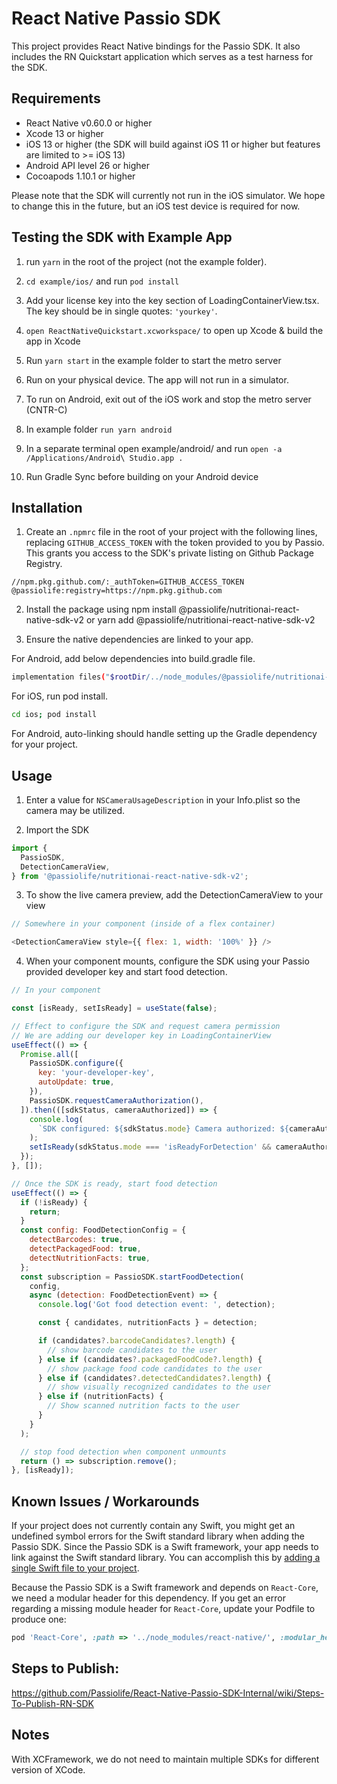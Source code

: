 # React Native Passio SDK

This project provides React Native bindings for the Passio SDK. It also includes the RN Quickstart application which serves as a test harness for the SDK.

## Requirements

- React Native v0.60.0 or higher
- Xcode 13 or higher
- iOS 13 or higher (the SDK will build against iOS 11 or higher but features are limited to >= iOS 13)
- Android API level 26 or higher
- Cocoapods 1.10.1 or higher

Please note that the SDK will currently not run in the iOS simulator. We hope to change this in the future, but an iOS test device is required for now.


## Testing the SDK with Example App

1. run `yarn` in the root of the project (not the example folder).
2. `cd example/ios/` and run `pod install`
3. Add your license key into the key section of LoadingContainerView.tsx. The key should be in single quotes: `'yourkey'`.
4. `open ReactNativeQuickstart.xcworkspace/` to open up Xcode & build the app in Xcode
5. Run `yarn start` in the example folder to start the metro server
6. Run on your physical device. The app will not run in a simulator.

7. To run on Android, exit out of the iOS work and stop the metro server (CNTR-C)
8. In example folder `run yarn android`
9. In a separate terminal open example/android/ and run `open -a /Applications/Android\ Studio.app .`
10. Run Gradle Sync before building on your Android device

## Installation

1. Create an `.npmrc` file in the root of your project with the following lines, replacing `GITHUB_ACCESS_TOKEN` with the token provided to you by Passio. This grants you access to the SDK's private listing on Github Package Registry.

```
//npm.pkg.github.com/:_authToken=GITHUB_ACCESS_TOKEN
@passiolife:registry=https://npm.pkg.github.com
```

2. Install the package using npm install @passiolife/nutritionai-react-native-sdk-v2 or yarn add @passiolife/nutritionai-react-native-sdk-v2

3. Ensure the native dependencies are linked to your app.

For Android, add below dependencies into build.gradle file.

```bash
implementation files("$rootDir/../node_modules/@passiolife/nutritionai-react-native-sdk-v2/android/libs/passiolib-release.aar")
```

For iOS, run pod install.

```bash
cd ios; pod install
```

For Android, auto-linking should handle setting up the Gradle dependency for your project.

## Usage

1. Enter a value for `NSCameraUsageDescription` in your Info.plist so the camera may be utilized.

2. Import the SDK

```js
import {
  PassioSDK,
  DetectionCameraView,
} from '@passiolife/nutritionai-react-native-sdk-v2';
```

3. To show the live camera preview, add the DetectionCameraView to your view

```js
// Somewhere in your component (inside of a flex container)

<DetectionCameraView style={{ flex: 1, width: '100%' }} />
```

4. When your component mounts, configure the SDK using your Passio provided developer key and start food detection.

```js
// In your component

const [isReady, setIsReady] = useState(false);

// Effect to configure the SDK and request camera permission
// We are adding our developer key in LoadingContainerView
useEffect(() => {
  Promise.all([
    PassioSDK.configure({
      key: 'your-developer-key',
      autoUpdate: true,
    }),
    PassioSDK.requestCameraAuthorization(),
  ]).then(([sdkStatus, cameraAuthorized]) => {
    console.log(
      `SDK configured: ${sdkStatus.mode} Camera authorized: ${cameraAuthorized}`
    );
    setIsReady(sdkStatus.mode === 'isReadyForDetection' && cameraAuthorized);
  });
}, []);

// Once the SDK is ready, start food detection
useEffect(() => {
  if (!isReady) {
    return;
  }
  const config: FoodDetectionConfig = {
    detectBarcodes: true,
    detectPackagedFood: true,
    detectNutritionFacts: true,
  };
  const subscription = PassioSDK.startFoodDetection(
    config,
    async (detection: FoodDetectionEvent) => {
      console.log('Got food detection event: ', detection);

      const { candidates, nutritionFacts } = detection;

      if (candidates?.barcodeCandidates?.length) {
        // show barcode candidates to the user
      } else if (candidates?.packagedFoodCode?.length) {
        // show package food code candidates to the user
      } else if (candidates?.detectedCandidates?.length) {
        // show visually recognized candidates to the user
      } else if (nutritionFacts) {
        // Show scanned nutrition facts to the user
      }
    }
  );

  // stop food detection when component unmounts
  return () => subscription.remove();
}, [isReady]);
```

## Known Issues / Workarounds

If your project does not currently contain any Swift, you might get an undefined symbol errors for the Swift standard library when adding the Passio SDK. Since the Passio SDK is a Swift framework, your app needs to link against the Swift standard library. You can accomplish this by [adding a single Swift file to your project](https://stackoverflow.com/questions/57903395/about-100-error-in-xcode-undefined-symbols-for-architecture-x86-64-upgraded-re).

Because the Passio SDK is a Swift framework and depends on `React-Core`, we need a modular header for this dependency. If you get an error regarding a missing module header for `React-Core`, update your Podfile to produce one:

```ruby
pod 'React-Core', :path => '../node_modules/react-native/', :modular_headers => true
```

## Steps to Publish:

https://github.com/Passiolife/React-Native-Passio-SDK-Internal/wiki/Steps-To-Publish-RN-SDK

## Notes

With XCFramework, we do not need to maintain multiple SDKs for different version of XCode.
